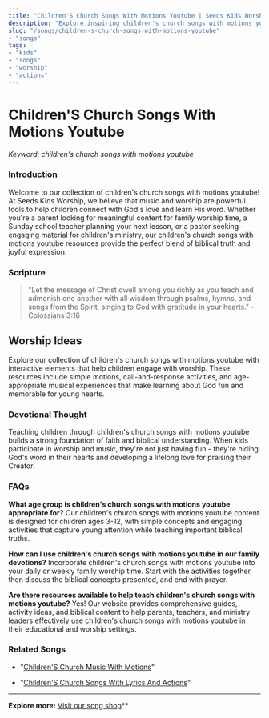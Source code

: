 ```yaml
---
title: "Children'S Church Songs With Motions Youtube | Seeds Kids Worship"
description: "Explore inspiring children's church songs with motions youtube for children's worship and faith development. Biblical music resources for families and ministry."
slug: "/songs/children-s-church-songs-with-motions-youtube"
- "songs"
tags:
- "kids"
- "songs"
- "worship"
- "actions"
---
```


# Children'S Church Songs With Motions Youtube

_Keyword: children's church songs with motions youtube_

### Introduction

Welcome to our collection of children's church songs with motions youtube! At Seeds Kids Worship, we believe that music and worship are powerful tools to help children connect with God's love and learn His word. Whether you're a parent looking for meaningful content for family worship time, a Sunday school teacher planning your next lesson, or a pastor seeking engaging material for children's ministry, our children's church songs with motions youtube resources provide the perfect blend of biblical truth and joyful expression.

### Scripture

> "Let the message of Christ dwell among you richly as you teach and admonish one another with all wisdom through psalms, hymns, and songs from the Spirit, singing to God with gratitude in your hearts." - Colossians 3:16

## Worship Ideas

Explore our collection of children's church songs with motions youtube with interactive elements that help children engage with worship. These resources include simple motions, call-and-response activities, and age-appropriate musical experiences that make learning about God fun and memorable for young hearts.

### Devotional Thought

Teaching children through children's church songs with motions youtube builds a strong foundation of faith and biblical understanding. When kids participate in worship and music, they're not just having fun - they're hiding God's word in their hearts and developing a lifelong love for praising their Creator.

### FAQs

**What age group is children's church songs with motions youtube appropriate for?**
Our children's church songs with motions youtube content is designed for children ages 3-12, with simple concepts and engaging activities that capture young attention while teaching important biblical truths.

**How can I use children's church songs with motions youtube in our family devotions?**
Incorporate children's church songs with motions youtube into your daily or weekly family worship time. Start with the activities together, then discuss the biblical concepts presented, and end with prayer.

**Are there resources available to help teach children's church songs with motions youtube?**
Yes! Our website provides comprehensive guides, activity ideas, and biblical content to help parents, teachers, and ministry leaders effectively use children's church songs with motions youtube in their educational and worship settings.

### Related Songs

- "[Children'S Church Music With Motions](/songs/children-s-church-music-with-motions/)"

- "[Children'S Church Songs With Lyrics And Actions](/songs/children-s-church-songs-with-lyrics-and-actions/)"

---

**Explore more:** [Visit our song shop](https://seedskidsworship.com/shop)**

<!-- Schema Markup -->
<script type="application/ld+json">
{
  "@context": "https://schema.org",
  "@type": "MusicRecording",
  "name": "Children'S Church Songs With Motions Youtube",
  "byArtist": {
    "@type": "MusicGroup",
    "name": "Seeds Kids Worship"
  },
  "isFamilyFriendly": true,
  "url": "https://seedskidsworship.com/songs/children-s-church-songs-with-motions-youtube/"
}
</script>